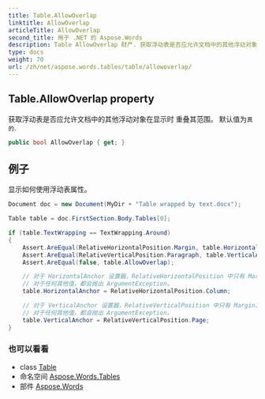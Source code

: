 ```yaml
---
title: Table.AllowOverlap
linktitle: AllowOverlap
articleTitle: AllowOverlap
second_title: 用于 .NET 的 Aspose.Words
description: Table AllowOverlap 财产. 获取浮动表是否应允许文档中的其他浮动对象在显示时 重叠其范围 默认值为真的 在 C#.
type: docs
weight: 70
url: /zh/net/aspose.words.tables/table/allowoverlap/
---
```

## Table.AllowOverlap property

获取浮动表是否应允许文档中的其他浮动对象在显示时 重叠其范围。 默认值为`真的`.

```csharp
public bool AllowOverlap { get; }
```

## 例子

显示如何使用浮动表属性。

```csharp
Document doc = new Document(MyDir + "Table wrapped by text.docx");

Table table = doc.FirstSection.Body.Tables[0];

if (table.TextWrapping == TextWrapping.Around)
{
    Assert.AreEqual(RelativeHorizontalPosition.Margin, table.HorizontalAnchor);
    Assert.AreEqual(RelativeVerticalPosition.Paragraph, table.VerticalAnchor);
    Assert.AreEqual(false, table.AllowOverlap);

    // 对于 HorizontalAnchor 设置器，RelativeHorizontalPosition 中只有 Margin、Page、Column 可用。
    // 对于任何其他值，都会抛出 ArgumentException。
    table.HorizontalAnchor = RelativeHorizontalPosition.Column;

    // 对于 VerticalAnchor 设置器，RelativeVerticalPosition 中只有 Margin、Page、Paragraph 可用。
    // 对于任何其他值，都会抛出 ArgumentException。
    table.VerticalAnchor = RelativeVerticalPosition.Page;
}
```

### 也可以看看

* class [Table](../)
* 命名空间 [Aspose.Words.Tables](../../../aspose.words.tables/)
* 部件 [Aspose.Words](../../../)
